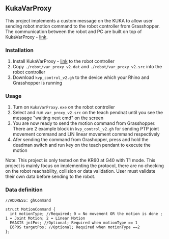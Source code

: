 ## KukaVarProxy

This project implements a custom message on the KUKA to allow user sending robot motion command to the robot controller from Grasshopper. The communication between the robot and PC are built on top of KukaVarProxy - [link](https://github.com/lionpeloux/KukavarProxy/tree/dev).

### Installation 
1. Install KukaVarProxy - [link](https://github.com/lionpeloux/KukavarProxy/tree/dev) to the robot controller
2. Copy `./robot/var_proxy_v2.dat` and `./robot/var_proxy_v2.src` into the robot controller
3. Download `kvp_control_v2.gh` to the device which your Rhino and Grasshopper is running


### Usage
1. Turn on `KukaVarProxy.exe` on the robot controller
2. Select and run `var_proxy_v2.src` on the teach pendnat until you see the message "waiting next cmd" on the screen
3. You are now ready to send the motion command from Grasshopper. There are 2 example block in `kvp_control_v2.gh` for sending PTP joint movement command and LIN linear movement command respectively
4. Afer sending the command from Grashopper, press and hold the deadman switch and run key on the teach pendant to execute the motion

Note: This project is only tested on the KR60 at G40 with T1 mode. This project is mainly focus on implementing the protocol, there are no checking on the robot reachability, collision or data validation. User must validate their own data before sending to the robot.


### Data definition

```
//ADDRESS: ghCommand

struct MotionCommand {  
  int motionType; //Required; 0 = No movement OR the motion is done ; 1 = Joint Motion; 2 = Linear Motion           
  E6AXIS jntPos; //Optional; Required when motionType == 1
  E6POS targetPos; //Optional; Required when motionType ==2       
};

```


